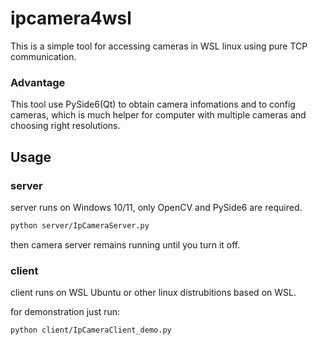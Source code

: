 # ipcamera4wsl

This is a simple tool for accessing cameras in WSL linux using pure TCP communication. 

### Advantage

This tool use PySide6(Qt) to obtain camera infomations and to config cameras, which is much helper for computer with multiple cameras and choosing right resolutions.

## Usage

### server

server runs on Windows 10/11, only OpenCV and PySide6 are required.

```bash
python server/IpCameraServer.py
```

then camera server remains running until you turn it off.

### client

client runs on WSL Ubuntu or other linux distrubitions based on WSL. 

for demonstration just run:

```bash
python client/IpCameraClient_demo.py
```


